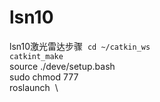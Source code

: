 # lsn10
lsn10激光雷达步骤 
`
cd ~/catkin_ws 
` \
`
catkint_make     
`\
source ./deve/setup.bash  \
sudo chmod 777   \
roslaunch  \

